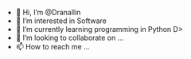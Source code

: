 - 👋 Hi, I’m @Dranallin
- 👀 I’m interested in Software
- 🌱 I’m currently learning programming in Python D>
- 💞️ I’m looking to collaborate on ...
- 📫 How to reach me ...

<!---
Dranallin/Dranallin is a ✨ special ✨ repository because its `README.md` (this file) appears on your GitHub profile.
You can click the Preview link to take a look at your changes.
--->
